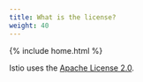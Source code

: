 ```yaml
---
title: What is the license?
weight: 40
---
```

{% include home.html %}

Istio uses the [Apache License 2.0](https://www.apache.org/licenses/LICENSE-2.0.html).
